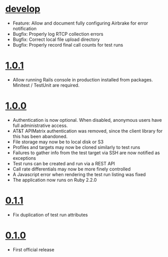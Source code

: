 # [develop](https://github.com/mojolingo/SIPtreadmill/compare/1.0.1...develop)
  * Feature: Allow and document fully configuring Airbrake for error notification
  * Bugfix: Properly log RTCP collection errors
  * Bugfix: Correct local file upload directory
  * Bugfix: Properly record final call counts for test runs

# [1.0.1](https://github.com/mojolingo/SIPtreadmill/compare/1.0.0...1.0.1)
  * Allow running Rails console in production installed from packages. Minitest / TestUnit are required.

# [1.0.0](https://github.com/mojolingo/SIPtreadmill/compare/0.1.1...1.0.0)
  * Authentication is now optional. When disabled, anonymous users have full administrative access.
  * AT&T APIMatrix authentication was removed, since the client library for this has been abandoned.
  * File storage may now be to local disk or S3
  * Profiles and targets may now be cloned similarly to test runs
  * Failures to gather info from the test target via SSH are now notified as exceptions
  * Test runs can be created and run via a REST API
  * Call rate differentials may now be more finely controlled
  * A Javascript error when rendering the test run listing was fixed
  * The application now runs on Ruby 2.2.0

# [0.1.1](https://github.com/mojolingo/SIPtreadmill/compare/0.1.0...0.1.1)
  * Fix duplication of test run attributes

# [0.1.0](https://github.com/mojoingo/SIPtreadmill/compare/5949933d1fe4940f1e401e86514c596104ff41eb...0.1.1)
  * First official release
